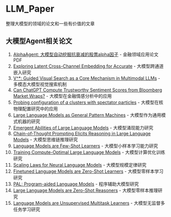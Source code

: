 # LLM_Paper
整理大模型的领域的论文和一些有价值的文章

## 大模型Agent相关论文
1. [AlphaAgent: 大模型自动挖掘抗衰减的股票alpha因子](https://arxiv.org/pdf/2502.16789) - 金融领域应用论文PDF
2. [Exploring Latent Cross-Channel Embedding for Accurate](https://arxiv.org/html/2401.09836v1) - 大模型跨通道嵌入研究
3. [V^*: Guided Visual Search as a Core Mechanism in Multimodal LLMs](https://arxiv.org/html/2312.14135v1) - 多模态大模型视觉搜索机制
4. [Can ChatGPT Compute Trustworthy Sentiment Scores from Bloomberg Market Wraps?](https://arxiv.org/pdf/2401.05447) - 大模型在金融情感分析中的应用
5. [Probing configuration of 𝛼 clusters with spectator particles](https://arxiv.org/html/2312.13572v1) - 大模型在核物理配置研究中的应用
6. [Large Language Models as General Pattern Machines](https://arxiv.org/abs/2401.01820) - 大模型作为通用模式机器的研究
7. [Emergent Abilities of Large Language Models](https://arxiv.org/abs/2206.07682) - 大模型涌现能力研究
8. [Chain-of-Thought Prompting Elicits Reasoning in Large Language Models](https://arxiv.org/abs/2201.11903) - 大模型思维链推理研究
9. [Language Models are Few-Shot Learners](https://arxiv.org/abs/2005.14165) - 大模型小样本学习能力研究
10. [Training Compute-Optimal Large Language Models](https://arxiv.org/abs/2203.15556) - 大模型计算优化训练研究
11. [Scaling Laws for Neural Language Models](https://arxiv.org/abs/2001.08361) - 大模型规模定律研究
12. [Finetuned Language Models are Zero-Shot Learners](https://arxiv.org/abs/2109.01652) - 大模型零样本学习研究
13. [PAL: Program-aided Language Models](https://arxiv.org/abs/2211.10435) - 程序辅助大模型研究
14. [Large Language Models are Zero-Shot Reasoners](https://arxiv.org/abs/2205.11916) - 大模型零样本推理研究
15. [Language Models are Unsupervised Multitask Learners](https://arxiv.org/abs/1801.10198) - 大模型无监督多任务学习研究
